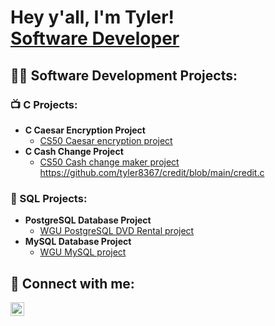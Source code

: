<h1>Hey y'all, I'm Tyler! <br/><a href="https://github.com/tyler8367">Software Developer</a>

<h2>👨‍💻 Software Development Projects:</h2>

<h3>📺 C Projects:</h3>
  
- <b>C Caesar Encryption Project</b>
  - [CS50 Caesar encryption project](https://github.com/tyler8367/CS50-Caesar/blob/main/caesar.c)
- <b>C Cash Change Project</b>
  - [CS50 Cash change maker project](https://github.com/tyler8367/Cash/blob/main/cash.c)
https://github.com/tyler8367/credit/blob/main/credit.c
  
<h3>💽 SQL Projects:</h3>

- <b>PostgreSQL Database Project</b>
  - [WGU PostgreSQL DVD Rental project](https://github.com/tyler8367/DVD-Rental-SQL-Project/blob/main/DVDrental.sql)
- <b>MySQL Database Project</b>
  - [WGU MySQL project](https://github.com/tyler8367/C170-SQL/blob/main/C170-project.sql)

<h2> 🤳 Connect with me:</h2>

[<img align="left" alt="TylerGaudin | LinkedIn" width="22px" src="https://cdn.jsdelivr.net/npm/simple-icons@v3/icons/linkedin.svg" />][linkedin]

[linkedin]: https://linkedin.com/in/tylergaudin
